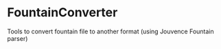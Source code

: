 # FountainConverter
Tools to convert fountain file to another format (using Jouvence Fountain parser)
